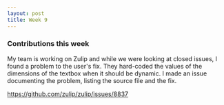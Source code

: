 ```yaml
---
layout: post
title: Week 9
---
```


### Contributions this week
My team is working on Zulip and while we were looking at closed issues, I found a problem to the user's fix. They hard-coded the values of the dimensions of the textbox when it should be dynamic. I made an issue documenting the problem, listing the source file and the fix.

https://github.com/zulip/zulip/issues/8837
